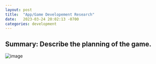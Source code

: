 ```yaml
---
layout: post
title:  "App/Game Developement Research"
date:   2023-03-24 20:02:13 -0700
categories: development
---
```


## Summary: Describe the planning of the game.

![image]()